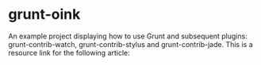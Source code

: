 # grunt-oink
An example project displaying how to use Grunt and subsequent plugins: grunt-contrib-watch, grunt-contrib-stylus and grunt-contrib-jade. This is a resource link for the following article: 
